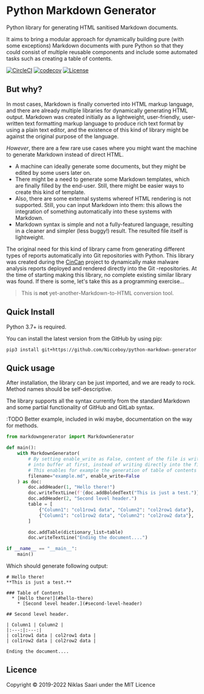 # Python Markdown Generator

Python library for generating HTML sanitised Markdown documents.

It aims to bring a modular approach for dynamically building pure (with some exceptions) Markdown documents with pure Python so that they could consist of multiple reusable components and include some automated tasks such as creating a table of contents.

[![CircleCI](https://img.shields.io/circleci/build/github/Nicceboy/python-markdown-generator?label=CircleCI&logo=circleci)](https://circleci.com/gh/Nicceboy/python-markdown-generator)
[![codecov](https://codecov.io/gh/Nicceboy/python-markdown-generator/branch/master/graph/badge.svg)](https://codecov.io/gh/Nicceboy/python-markdown-generator)
[![License](https://img.shields.io/badge/license-MIT-black.svg)](https://opensource.org/licenses/MIT)

## But why?

In most cases, Markdown is finally converted into HTML markup language, and there are already multiple libraries for dynamically generating HTML output. Markdown was created initially as a lightweight, user-friendly, user-written text formatting markup language to produce rich text format by using a plain text editor, and the existence of this kind of library might be against the original purpose of the language.

*However*, there are a few rare use cases where you might want the machine to generate Markdown instead of direct HTML.

  * A machine can ideally generate some documents, but they might be edited by some users later on.
  * There might be a need to generate some Markdown templates, which are finally filled by the end-user. Still, there might be easier ways to create this kind of template.
  * Also, there are some external systems whereof HTML rendering is not supported. Still, you can input Markdown into them: this allows the integration of something automatically into these systems with Markdown.
  * Markdown syntax is simple and not a fully-featured language, resulting in a cleaner and simpler (less buggy!) result. The resulted file itself is lightweight.

The original need for this kind of library came from generating different types of reports automatically into Git repositories with Python. This library was created during the [CinCan](https://cincan.io/) project to dynamically make malware analysis reports deployed and rendered directly into the Git -repositories.
At the time of starting making this library, no complete existing similar library was found. If there is some, let's take this as a programming exercise...

> This is **not** yet-another-Markdown-to-HTML conversion tool.


## Quick Install

Python 3.7+ is required.

You can install the latest version from the GitHub by using pip:
```shell
pip3 install git+https://github.com/Nicceboy/python-markdown-generator
```

## Quick usage

After installation, the library can be just imported, and we are ready to rock. Method names should be self-descriptive.

The library supports all the syntax currently from the standard Markdown and some partial functionality of GitHub and GitLab syntax.

:TODO Better example, included in wiki maybe, documentation on the way for methods.

```python
from markdowngenerator import MarkdownGenerator

def main():
    with MarkdownGenerator(
        # By setting enable_write as False, content of the file is written
        # into buffer at first, instead of writing directly into the file
        # This enables for example the generation of table of contents
        filename="example.md", enable_write=False
    ) as doc:
        doc.addHeader(1, "Hello there!")
        doc.writeTextLine(f'{doc.addBoldedText("This is just a test.")}')
        doc.addHeader(2, "Second level header.")
        table = [
            {"Column1": "col1row1 data", "Column2": "col2row1 data"},
            {"Column1": "col1row2 data", "Column2": "col2row2 data"},
        ]

        doc.addTable(dictionary_list=table)
        doc.writeTextLine("Ending the document....")

if __name__ == "__main__":
    main()
```

Which should generate following output:

```
# Hello there!  
**This is just a test.**  
  
### Table of Contents  
  * [Hello there!](#hello-there)
    * [Second level header.](#second-level-header)
  
## Second level header.  
  
| Column1 | Column2 |  
|:---:|:---:|  
| col1row1 data | col2row1 data |  
| col1row2 data | col2row2 data |  

Ending the document....

```




## Licence

Copyright &#169; 2019-2022 Niklas Saari under the MIT Licence


